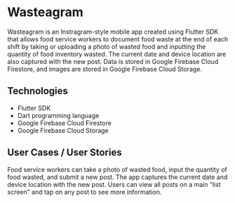 # Wasteagram

Wasteagram is an Instragram-style mobile app created using Flutter SDK that allows food service workers to document food waste at the end of each shift by taking or uploading a photo of wasted food and inputting the quantity of food inventory wasted. The current date and device location are also captured with the new post. Data is stored in Google Firebase Cloud Firestore, and images are stored in Google Firebase Cloud Storage.


## Technologies

* Flutter SDK
* Dart programming language
* Google Firebase Cloud Firestore
* Google Firebase Cloud Storage


## User Cases / User Stories

Food service workers can take a photo of wasted food, input the quantity of food wasted, and submit a new post.
The app captures the current date and device location with the new post.
Users can view all posts on a main "list screen" and tap on any post to see more information.